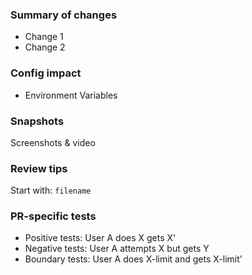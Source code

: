 ### Summary of changes

- Change 1
- Change 2

### Config impact

- Environment Variables

### Snapshots

Screenshots & video

### Review tips

Start with: `filename`


### PR-specific tests

- Positive tests: User A does X gets X'
- Negative tests: User A attempts X but gets Y
- Boundary tests: User A does X-limit and gets X-limit'
